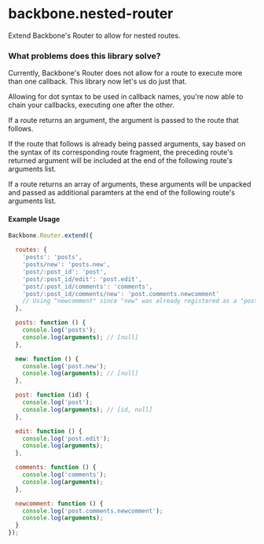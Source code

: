 # backbone.nested-router

Extend Backbone's Router to allow for nested routes.

### What problems does this library solve?

Currently, Backbone's Router does not allow for a route to execute more than one callback. This library now let's us do just that.

Allowing for dot syntax to be used in callback names, you're now able to chain your callbacks, executing one after the other.

If a route returns an argument, the argument is passed to the route that follows.

If the route that follows is already being passed arguments, say based on the syntax of its corresponding route fragment, the preceding route's returned argument will be included at the end of the following route's arguments list.

If a route returns an array of arguments, these arguments will be unpacked and passed as additional paramters at the end of the following route's arguments list.

#### Example Usage

```js
Backbone.Router.extend({

  routes: {
    'posts': 'posts',
    'posts/new': 'posts.new',
    'post/:post_id': 'post',
    'post/:post_id/edit': 'post.edit',
    'post/:post_id/comments': 'comments',
    'post/:post_id/comments/new': 'post.comments.newcomment'
    // Using "newcomment" since "new" was already registered as a "posts" callback
  },

  posts: function () {
    console.log('posts');
    console.log(arguments); // [null]
  },

  new: function () {
    console.log('post.new');
    console.log(arguments); // [null]
  },

  post: function (id) {
    console.log('post');
    console.log(arguments); // [id, null]
  },

  edit: function () {
    console.log('post.edit');
    console.log(arguments);
  },

  comments: function () {
    console.log('comments');
    console.log(arguments);
  },

  newcomment: function () {
    console.log('post.comments.newcomment');
    console.log(arguments);
  }
});
```
